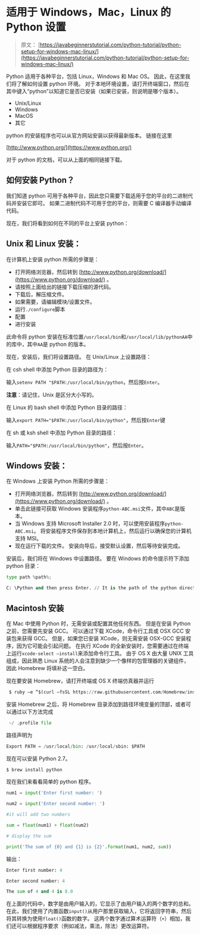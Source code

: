 # 适用于 Windows，Mac，Linux 的 Python 设置

> 原文： [https://javabeginnerstutorial.com/python-tutorial/python-setup-for-windows-mac-linux/](https://javabeginnerstutorial.com/python-tutorial/python-setup-for-windows-mac-linux/)

Python 适用于各种平台，包括 Linux，Windows 和 Mac OS。 因此，在这里我们将了解如何设置 python 环境。 对于本地环境设置，请打开终端窗口，然后在其中键入“python”以知道它是否已安装（如果已安装，则说明是哪个版本）。

*   Unix/Linux
*   Windows
*   MacOS
*   其它

python 的安装程序也可以从官方网站安装以获得最新版本。 链接在这里

[http://www.python.org/](https://www.python.org/)

对于 python 的文档，可以从上面的相同链接下载。

## 如何安装 Python？

我们知道 python 可用于各种平台，因此您只需要下载适用于您的平台的二进制代码并安装它即可。 如果二进制代码不可用于您的平台，则需要 C 编译器手动编译代码。

现在，我们将看到如何在不同的平台上安装 python：

## Unix 和 Linux 安装：

在计算机上安装 python 所需的步骤是：

*   打开网络浏览器，然后转到 [http://www.python.org/download/](https://www.python.org/download/) 。
*   请按照上面给出的链接下载压缩的源代码。
*   下载后，解压缩文件。
*   如果需要，请编辑模块/设置文件。
*   运行`./configure`脚本
*   配置
*   进行安装

此命令将 python 安装在标准位置`/usr/local/bin`和`/usr/local/lib/pythonAA`中的库中，其中`AA`是 python 的版本。

现在，安装后，我们将设置路径。 在 Unix/Linux 上设置路径：

在 csh shell 中添加 Python 目录的路径为：

输入`sete​​nv PATH "$PATH:/usr/local/bin/python`，然后按`Enter`。

**注意**：请记住，Unix 是区分大小写的。

在 Linux 的 bash shell 中添加 Python 目录的路径：

输入`export PATH="$PATH:/usr/local/bin/python"`，然后按`Enter`键

在 sh 或 ksh shell 中添加 Python 目录的路径：

输入`PATH="$PATH:/usr/local/bin/python"`，然后按`Enter`。

## Windows 安装：

在 Windows 上安装 Python 所需的步骤是：

*   打开网络浏览器，然后转到 [http://www.python.org/download/](https://www.python.org/download/) 。
*   单击此链接可获取 Windows 安装程序`python-ABC.msi`文件，其中`ABC`是版本。
*   当 Windows 支持 Microsoft Installer 2.0 时，可以使用安装程序`python-ABC.msi`。 将安装程序文件保存到本地计算机上，然后运行以确保您的计算机支持 MSI。
*   现在运行下载的文件。 安装向导后，接受默认设置，然后等待安装完成。

安装后，我们将在 Windows 中设置路径。 要在 Windows 的命令提示符下添加 python 目录：

```py
type path %path%;

C: \Python and then press Enter. // It is the path of the python directory
```

## Macintosh 安装

在 Mac 中使用 Python 时，无需安装或配置其他任何东西。 但是在安装 Python 之前，您需要先安装 GCC。 可以通过下载 XCode，命令行工具或 OSX GCC 安装包来获得 GCC。 但是，如果您已安装 XCode，则无需安装 OSX-GCC 安装程序，因为它可能会引起问题。 在执行 XCode 的全新安装时，您需要通过在终端上运行`xcode-select –install`来添加命令行工具。 由于 OS X 由大量 UNIX 工具组成，因此熟悉 Linux 系统的人会注意到缺少一个像样的包管理器的关键组件，因此 Homebrew 将填补这一空白。

现在要安装 Homebrew，请打开终端或 OS X 终端仿真器并运行

```py
 $ ruby –e “$(curl –fsSL https://raw.githubusercontent.com/Homebrew/install/master/install)”
```

安装 Homebrew 之后，将 Homebrew 目录添加到路径环境变量的顶部，或者可以通过以下方法完成

```py
 ~/ .profile file
```

路径声明为

```py
Export PATH = /usr/local/bin: /usr/local/sbin: $PATH
```

现在可以安装 Python 2.7。

```py
$ brew install python
```

现在我们来看看简单的 python 程序。

```py
num1 = input('Enter first number: ')

num2 = input('Enter second number: ')

#it will add two numbers

sum = float(num1) + float(num2)

# display the sum

print('The sum of {0} and {1} is {2}'.format(num1, num2, sum))
```

输出：

```py
Enter first number: 4

Enter second number: 4

The sum of 4 and 4 is 8.0
```

在上面的代码中，数字是由用户输入的，它显示了由用户输入的两个数字的总和。 在此，我们使用了内置函数`input()`从用户那里获取输入，它将返回字符串，然后将其转换为使用`float()`函数的数字。 这两个数字通过算术运算符（`+`）相加，我们还可以根据程序要求（例如减法，乘法，除法）更改运算符。